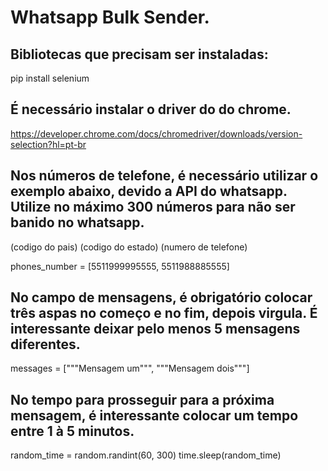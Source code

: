 #  Whatsapp Bulk Sender.

## Bibliotecas que precisam ser instaladas:

pip install selenium

## É necessário instalar o driver do do chrome.

https://developer.chrome.com/docs/chromedriver/downloads/version-selection?hl=pt-br

## Nos números de telefone, é necessário utilizar o exemplo abaixo, devido a API do whatsapp. Utilize no máximo 300 números para não ser banido no whatsapp.

(codigo do pais) (codigo do estado) (numero de telefone)

phones_number = [5511999995555, 5511988885555]

## No campo de mensagens, é obrigatório colocar três aspas no começo e no fim, depois virgula. É interessante deixar pelo menos 5 mensagens diferentes.

messages = ["""Mensagem um""", """Mensagem dois"""]

## No tempo para prosseguir para a próxima mensagem, é interessante colocar um tempo entre 1 à 5 minutos.

random_time = random.randint(60, 300)
time.sleep(random_time)



